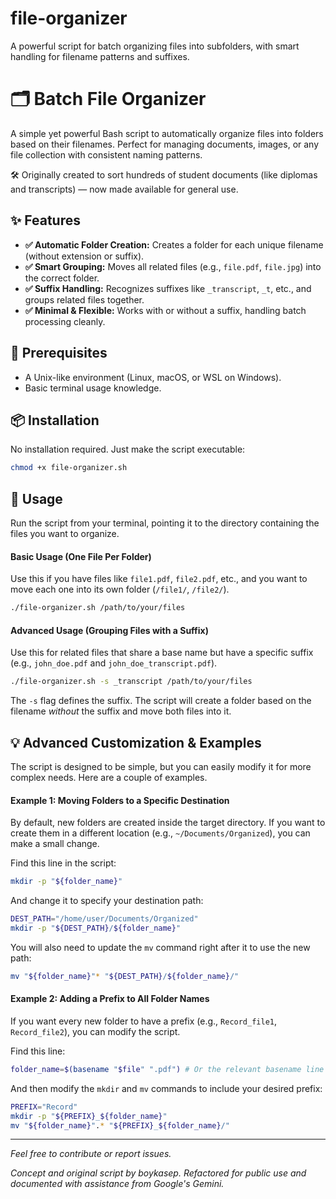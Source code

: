 # file-organizer
A powerful script for batch organizing files into subfolders, with smart handling for filename patterns and suffixes.

# 🗂️ Batch File Organizer

A simple yet powerful Bash script to automatically organize files into folders based on their filenames. Perfect for managing documents, images, or any file collection with consistent naming patterns.

🛠️ Originally created to sort hundreds of student documents (like diplomas and transcripts) — now made available for general use.

## ✨ Features

-   **✅ Automatic Folder Creation:** Creates a folder for each unique filename (without extension or suffix).
-   **✅ Smart Grouping:** Moves all related files (e.g., `file.pdf`, `file.jpg`) into the correct folder.
-   **✅ Suffix Handling:** Recognizes suffixes like `_transcript`, `_t`, etc., and groups related files together.
-   **✅ Minimal & Flexible:** Works with or without a suffix, handling batch processing cleanly.

## 🔧 Prerequisites

-   A Unix-like environment (Linux, macOS, or WSL on Windows).
-   Basic terminal usage knowledge.

## 📦 Installation

No installation required. Just make the script executable:
```bash
chmod +x file-organizer.sh
```

## 🚀 Usage

Run the script from your terminal, pointing it to the directory containing the files you want to organize.

#### Basic Usage (One File Per Folder)

Use this if you have files like `file1.pdf`, `file2.pdf`, etc., and you want to move each one into its own folder (`/file1/`, `/file2/`).
```bash
./file-organizer.sh /path/to/your/files
```

#### Advanced Usage (Grouping Files with a Suffix)

Use this for related files that share a base name but have a specific suffix (e.g., `john_doe.pdf` and `john_doe_transcript.pdf`).
```bash
./file-organizer.sh -s _transcript /path/to/your/files
```
The `-s` flag defines the suffix. The script will create a folder based on the filename *without* the suffix and move both files into it.

## 💡 Advanced Customization & Examples

The script is designed to be simple, but you can easily modify it for more complex needs. Here are a couple of examples.

#### Example 1: Moving Folders to a Specific Destination

By default, new folders are created inside the target directory. If you want to create them in a different location (e.g., `~/Documents/Organized`), you can make a small change.

Find this line in the script:
```bash
mkdir -p "${folder_name}"
```
And change it to specify your destination path:
```bash
DEST_PATH="/home/user/Documents/Organized"
mkdir -p "${DEST_PATH}/${folder_name}"
```
You will also need to update the `mv` command right after it to use the new path:
```bash
mv "${folder_name}"* "${DEST_PATH}/${folder_name}/"
```

#### Example 2: Adding a Prefix to All Folder Names

If you want every new folder to have a prefix (e.g., `Record_file1`, `Record_file2`), you can modify the script.

Find this line:
```bash
folder_name=$(basename "$file" ".pdf") # Or the relevant basename line
```
And then modify the `mkdir` and `mv` commands to include your desired prefix:
```bash
PREFIX="Record"
mkdir -p "${PREFIX}_${folder_name}"
mv "${folder_name}".* "${PREFIX}_${folder_name}/"
```

---
*Feel free to contribute or report issues.*

*Concept and original script by boykasep. Refactored for public use and documented with assistance from Google's Gemini.*
